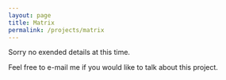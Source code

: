 ```yaml
---
layout: page
title: Matrix
permalink: /projects/matrix
---
```


Sorry no exended details at this time.

Feel free to e-mail me if you would like to talk about this project.
